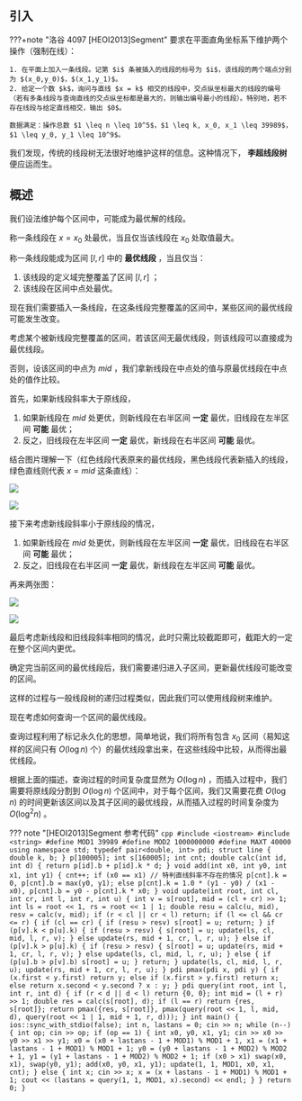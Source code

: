## 引入

???+note "洛谷 4097 [HEOI2013]Segment"
    要求在平面直角坐标系下维护两个操作（强制在线）：

    1. 在平面上加入一条线段。记第 $i$ 条被插入的线段的标号为 $i$，该线段的两个端点分别为 $(x_0,y_0)$，$(x_1,y_1)$。
    2. 给定一个数 $k$，询问与直线 $x = k$ 相交的线段中，交点纵坐标最大的线段的编号（若有多条线段与查询直线的交点纵坐标都是最大的，则输出编号最小的线段）。特别地，若不存在线段与给定直线相交，输出 $0$。

    数据满足：操作总数 $1 \leq n \leq 10^5$，$1 \leq k, x_0, x_1 \leq 39989$，$1 \leq y_0, y_1 \leq 10^9$。

我们发现，传统的线段树无法很好地维护这样的信息。这种情况下， **李超线段树** 便应运而生。

## 概述

我们设法维护每个区间中，可能成为最优解的线段。

称一条线段在 $x=x_0$ 处最优，当且仅当该线段在 $x_0$ 处取值最大。

称一条线段能成为区间 $[l,r]$ 中的 **最优线段** ，当且仅当：

1. 该线段的定义域完整覆盖了区间 $[l,r]$ ；
2. 该线段在区间中点处最优。

现在我们需要插入一条线段，在这条线段完整覆盖的区间中，某些区间的最优线段可能发生改变。

考虑某个被新线段完整覆盖的区间，若该区间无最优线段，则该线段可以直接成为最优线段。

否则，设该区间的中点为 $mid$ ，我们拿新线段在中点处的值与原最优线段在中点处的值作比较。

首先，如果新线段斜率大于原线段，

1. 如果新线段在 $mid$ 处更优，则新线段在右半区间 **一定** 最优，旧线段在左半区间 **可能** 最优；
2. 反之，旧线段在左半区间 **一定** 最优，新线段在右半区间 **可能** 最优。

结合图片理解一下（红色线段代表原来的最优线段，黑色线段代表新插入的线段，绿色直线则代表 $x=mid$ 这条直线）：

![](./image/li-chao-tree1.png)

![](./image/li-chao-tree2.png)

接下来考虑新线段斜率小于原线段的情况，

1. 如果新线段在 $mid$ 处更优，则新线段在左半区间 **一定** 最优，旧线段在右半区间 **可能** 最优；
2. 反之，旧线段在右半区间 **一定** 最优，新线段在左半区间 **可能** 最优。

再来两张图：

![](./image/li-chao-tree3.png)

![](./image/li-chao-tree4.png)

最后考虑新线段和旧线段斜率相同的情况，此时只需比较截距即可，截距大的一定在整个区间内更优。

确定完当前区间的最优线段后，我们需要递归进入子区间，更新最优线段可能改变的区间。

这样的过程与一般线段树的递归过程类似，因此我们可以使用线段树来维护。

现在考虑如何查询一个区间的最优线段。

查询过程利用了标记永久化的思想，简单地说，我们将所有包含 $x_0$ 区间（易知这样的区间只有 $O(\log n)$ 个）的最优线段拿出来，在这些线段中比较，从而得出最优线段。

根据上面的描述，查询过程的时间复杂度显然为 $O(\log n)$ ，而插入过程中，我们需要将原线段分割到 $O(\log n)$ 个区间中，对于每个区间，我们又需要花费 $O(\log n)$ 的时间更新该区间以及其子区间的最优线段，从而插入过程的时间复杂度为 $O(\log^2 n)$ 。

??? note "[HEOI2013]Segment 参考代码"
    ```cpp
    #include <iostream>
    #include <string>
    #define MOD1 39989
    #define MOD2 1000000000
    #define MAXT 40000
    using namespace std;
    typedef pair<double, int> pdi;
    struct line {
      double k, b;
    } p[100005];
    int s[160005];
    int cnt;
    double calc(int id, int d) { return p[id].b + p[id].k * d; }
    void add(int x0, int y0, int x1, int y1) {
      cnt++;
      if (x0 == x1) // 特判直线斜率不存在的情况
        p[cnt].k = 0, p[cnt].b = max(y0, y1);
      else
        p[cnt].k = 1.0 * (y1 - y0) / (x1 - x0), p[cnt].b = y0 - p[cnt].k * x0;
    }
    void update(int root, int cl, int cr, int l, int r, int u) {
      int v = s[root], mid = (cl + cr) >> 1;
      int ls = root << 1, rs = root << 1 | 1;
      double resu = calc(u, mid), resv = calc(v, mid);
      if (r < cl || cr < l) return;
      if (l <= cl && cr <= r) {
        if (cl == cr) {
          if (resu > resv) s[root] = u;
          return;
        }
        if (p[v].k < p[u].k) {
          if (resu > resv) {
            s[root] = u;
            update(ls, cl, mid, l, r, v);
          } else
            update(rs, mid + 1, cr, l, r, u);
        } else if (p[v].k > p[u].k) {
          if (resu > resv) {
            s[root] = u;
            update(rs, mid + 1, cr, l, r, v);
          } else
            update(ls, cl, mid, l, r, u);
        } else {
          if (p[u].b > p[v].b) s[root] = u;
        }
        return;
      }
      update(ls, cl, mid, l, r, u);
      update(rs, mid + 1, cr, l, r, u);
    }
    pdi pmax(pdi x, pdi y) {
      if (x.first < y.first)
        return y;
      else if (x.first > y.first)
        return x;
      else
        return x.second < y.second ? x : y;
    }
    pdi query(int root, int l, int r, int d) {
      if (r < d || d < l) return {0, 0};
      int mid = (l + r) >> 1;
      double res = calc(s[root], d);
      if (l == r) return {res, s[root]};
      return pmax({res, s[root]}, pmax(query(root << 1, l, mid, d),
                                       query(root << 1 | 1, mid + 1, r, d)));
    }
    int main() {
      ios::sync_with_stdio(false);
      int n, lastans = 0;
      cin >> n;
      while (n--) {
        int op;
        cin >> op;
        if (op == 1) {
          int x0, y0, x1, y1;
          cin >> x0 >> y0 >> x1 >> y1;
          x0 = (x0 + lastans - 1 + MOD1) % MOD1 + 1,
          x1 = (x1 + lastans - 1 + MOD1) % MOD1 + 1;
          y0 = (y0 + lastans - 1 + MOD2) % MOD2 + 1,
          y1 = (y1 + lastans - 1 + MOD2) % MOD2 + 1;
          if (x0 > x1) swap(x0, x1), swap(y0, y1);
          add(x0, y0, x1, y1);
          update(1, 1, MOD1, x0, x1, cnt);
        } else {
          int x;
          cin >> x;
          x = (x + lastans - 1 + MOD1) % MOD1 + 1;
          cout << (lastans = query(1, 1, MOD1, x).second) << endl;
        }
      }
      return 0;
    }
    ```
